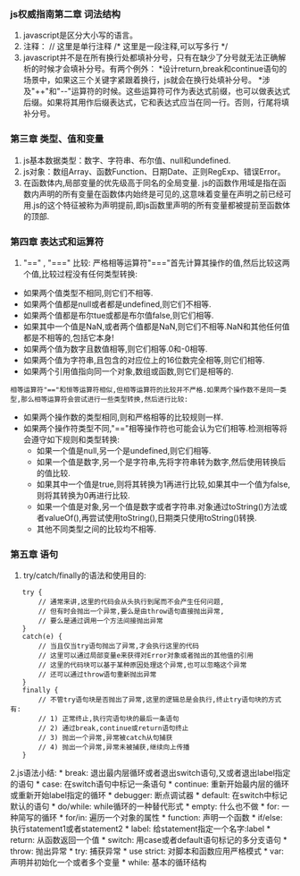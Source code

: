 ### js权威指南第二章 词法结构

 1. javascript是区分大小写的语言。
 2. 注释：
    // 这里是单行注释
    /* 这里是一段注释,可以写多行 */
 3. javascript并不是在所有换行处都填补分号，只有在缺少了分号就无法正确解析的时候才会填补分号。有两个例外：
    *设计return,break和continue语句的场景中，如果这三个关键字紧跟着换行，js就会在换行处填补分号。
    *涉及"++"和"--"运算符的时候。这些运算符可作为表达式前缀，也可以做表达式后缀。如果将其用作后缀表达式，它和表达式应当在同一行。否则，行尾将填补分号。
    
    
### 第三章 类型、值和变量
 
 1. js基本数据类型：数字、字符串、布尔值、null和undefined.
 2. js对象：数组Array、函数Function、日期Date、正则RegExp、错误Error。
 3. 在函数体内,局部变量的优先级高于同名的全局变量.
    js的函数作用域是指在函数内声明的所有变量在函数体内始终是可见的,这意味着变量在声明之前已经可用.js的这个特征被称为声明提前,即js函数里声明的所有变量都被提前至函数体的顶部.

### 第四章 表达式和运算符
 1. "==" , "===" 比较:
    严格相等运算符"==="首先计算其操作的值,然后比较这两个值,比较过程没有任何类型转换:
   *  如果两个值类型不相同,则它们不相等.
   *  如果两个值都是null或者都是undefined,则它们不相等.
   *  如果两个值都是布尔tue或都是布尔值false,则它们相等.
   *  如果其中一个值是NaN,或者两个值都是NaN,则它们不相等.NaN和其他任何值都是不相等的,包括它本身!
   *  如果两个值为数字且数值相等,则它们相等.0和-0相等.
   *  如果两个值为字符串,且包含的对应位上的16位数完全相等,则它们相等.
   *  如果两个引用值指向同一个对象,数组或函数,则它们是相等的.
    
    相等运算符"=="和恒等运算符相似,但相等运算符的比较并不严格.如果两个操作数不是同一类型,那么相等运算符会尝试进行一些类型转换,然后进行比较:
   *  如果两个操作数的类型相同,则和严格相等的比较规则一样.
   *  如果两个操作符类型不同,"=="相等操作符也可能会认为它们相等.检测相等将会遵守如下规则和类型转换:
       - 如果一个值是null,另一个是undefined,则它们相等.
       - 如果一个值是数字,另一个是字符串,先将字符串转为数字,然后使用转换后的值比较.
       - 如果其中一个值是true,则将其转换为1再进行比较,如果其中一个值为false,则将其转换为0再进行比较.
       - 如果一个值是对象,另一个值是数字或者字符串.对象通过toString()方法或者valueOf(),再尝试使用toString(),日期类只使用toString()转换.
       - 其他不同类型之间的比较均不相等.
       
###  第五章 语句
 1. try/catch/finally的语法和使用目的:
 
 ```
    try { 
        // 通常来讲,这里的代码会从头执行到尾而不会产生任何问题,  
        // 但有时会抛出一个异常,要么是由throw语句直接抛出异常,  
        // 要么是通过调用一个方法间接抛出异常
    }
    catch(e) {
        // 当且仅当try语句抛出了异常,才会执行这里的代码
        // 这里可以通过局部变量e来获得对Error对象或者抛出的其他值的引用
        // 这里的代码块可以基于某种原因处理这个异常,也可以忽略这个异常
        // 还可以通过throw语句重新抛出异常
    }
    finally {
        // 不管try语句块是否抛出了异常,这里的逻辑总是会执行,终止try语句块的方式有:
        // 1) 正常终止,执行完语句块的最后一条语句
        // 2) 通过break,continue或return语句终止
        // 3) 抛出一个异常,异常被catch从句捕获
        // 4) 抛出一个异常,异常未被捕获,继续向上传播
    }
 ```
 2.js语法小结:
    * break: 退出最内层循环或者退出switch语句,又或者退出label指定的语句
    * case: 在switch语句中标记一条语句
    * continue: 重新开始最内层的循环或重新开始label指定的循环
    * debugger: 断点调试器
    * default: 在switch中标记默认的语句
    * do/while: while循环的一种替代形式
    * empty: 什么也不做
    * for: 一种简写的循环
    * for/in: 遍历一个对象的属性
    * function: 声明一个函数
    * if/else: 执行statement1或者statement2
    * label: 给statement指定一个名字:label
    * return: 从函数返回一个值
    * switch: 用case或者default语句标记的多分支语句
    * throw: 抛出异常
    * try: 捕获异常
    * use strict: 对脚本和函数应用严格模式
    * var: 声明并初始化一个或者多个变量
    * while: 基本的循环结构

 